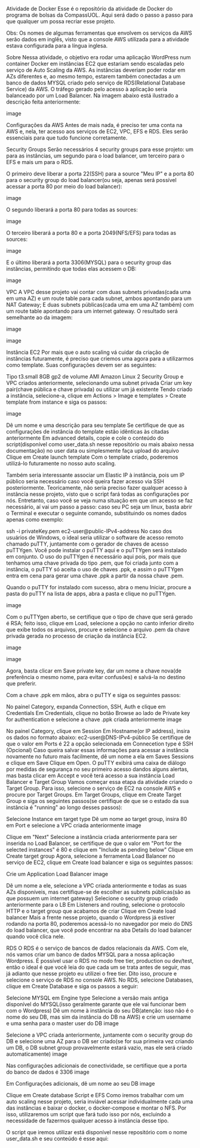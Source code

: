 Atividade de Docker
Esse é o repositório da atividade de Docker do programa de bolsas da CompassUOL. Aqui será dado o passo a passo para que qualquer um possa recriar esse projeto.

Obs: Os nomes de algumas ferramentas que envolvem os serviços da AWS serão dados em inglês, visto que a console AWS utilizada para a atividade estava configurada para a língua inglesa.

Sobre
Nessa atividade, o objetivo era rodar uma aplicação WordPress num container Docker em instâncias EC2 que estariam sendo escaladas pelo serviço de Auto Scaling da AWS. As instâncias deveriam poder rodar em AZs diferentes e, ao mesmo tempo, estarem também conectadas a um banco de dados MYSQL criado pelo serviço de RDS(Relational Database Service) da AWS. O tráfego gerado pelo acesso à aplicação seria balanceado por um Load Balancer. Na imagem abaixo está ilustrado a descrição feita anteriormente:

image

Configurações da AWS
Antes de mais nada, é preciso ter uma conta na AWS e, nela, ter acesso aos serviços de EC2, VPC, EFS e RDS. Eles serão essenciais para que tudo funcione corretamente.

Security Groups
Serão necessários 4 security groups para esse projeto: um para as instâncias, um segundo para o load balancer, um terceiro para o EFS e mais um para o RDS.

O primeiro deve liberar a porta 22(SSH) para a source "Meu IP" e a porta 80 para o security group do load balancer(ou seja, apenas será possível acessar a porta 80 por meio do load balancer):

image

O segundo liberará a porta 80 para todas as sources:

image

O terceiro liberará a porta 80 e a porta 2049(NFS/EFS) para todas as sources:

image

E o último liberará a porta 3306(MYSQL) para o security group das instâncias, permitindo que todas elas acessem o DB:

image

VPC
A VPC desse projeto vai contar com duas subnets privadas(cada uma em uma AZ) e um route table para cada subnet, ambos apontando para um NAT Gateway; E duas subnets públicas(cada uma em uma AZ também) com um route table apontando para um internet gateway. O resultado será semelhante ao da imagem:

image

image

Instância EC2
Por mais que o auto scaling vá cuidar da criação de instâncias futuramente, é preciso que criemos uma agora para a utilizarmos como template. Suas configurações devem ser as seguintes:

Tipo t3.small
8GB gp2 de volume
AMI Amazon Linux 2
Security Group e VPC criados anteriormente, selecionando uma subnet privada
Criar um key pair(chave pública e chave privada) ou utilizar um já existente
Tendo criado a instância, selecione-a, clique em Actions > Image e templates > Create template from instance e siga os passos:

image

Dê um nome e uma descrição para seu template
Se certifique de que as configurações de instância do template estão idênticas às citadas anteriormente
Em advanced details, copie e cole o conteúdo do script(disponível como user_data.sh nesse repositório ou mais abaixo nessa documentação) no user data ou simplesmente faça upload do arquivo
Clique em Create launch template
Com o template criado, poderemos utilizá-lo futuramente no nosso auto scaling.

Também seria interessante associar um Elastic IP à instância, pois um IP público seria necessário caso você queira fazer acesso via SSH posteriormente. Teoricamente, não seria preciso fazer qualquer acesso à instância nesse projeto, visto que o script fará todas as configurações por nós. Entretanto, caso você se veja numa situação em que um acesso se faz necessário, aí vai um passo a passo: caso seu PC seja um linux, basta abrir o Terminal e executar o seguinte comando, substituindo os nomes dados apenas como exemplo:

ssh -i privateKey.pem ec2-user@public-IPv4-address
No caso dos usuários de Windows, o ideal seria utilizar o software de acesso remoto chamado puTTY, juntamente com o gerador de chaves de acesso puTTYgen. Você pode instalar o puTTY aqui e o puTTYgen será instalado em conjunto. O uso do puTTYgen é necessário aqui pois, por mais que tenhamos uma chave privada do tipo .pem, que foi criada junto com a instância, o puTTY só aceita o uso de chaves .ppk, e assim o puTTYgen entra em cena para gerar uma chave .ppk a partir da nossa chave .pem.

Quando o puTTY for instalado com sucesso, abra o menu Iniciar, procure a pasta do puTTY na lista de apps, abra a pasta e clique no puTTYgen.

image

Com o puTTYgen aberto, se certifique que o tipo de chave que será gerado é RSA; feito isso, clique em Load, selecione a opção no canto inferior direito que exibe todos os arquivos, procure e selecione o arquivo .pem da chave privada gerada no processo de criação da instância EC2.

image

image

Agora, basta clicar em Save private key, dar um nome a chave nova(de preferência o mesmo nome, para evitar confusões) e salvá-la no destino que preferir.

Com a chave .ppk em mãos, abra o puTTY e siga os seguintes passos:

No painel Category, expanda Connection, SSH, Auth e clique em Credentials
Em Credentials, clique no botão Browse ao lado de Private key for authentication e selecione a chave .ppk criada anteriormente
image

No painel Category, clique em Session
Em Hostname(or IP address), insira os dados no formato abaixo:
ec2-user@DNS-IPv4-público
Se certifique de que o valor em Ports é 22 a opção selecionada em Connecetion type é SSH
(Opcional) Caso queira salvar essas informações para acessar a instância novamente no futuro mais facilmente, dê um nome a ela em Saves Sessions e clique em Save
Clique em Open. O puTTY exibirá uma caixa de diálogo por medidas de segurança no seu primeiro acesso dandos alguns alertas, mas basta clicar em Accept e você terá acesso a sua instância
Load Balancer e Target Group
Vamos começar essa etapa da atividade criando o Target Group. Para isso, selecione o serviço de EC2 na console AWS e procure por Target Groups. Em Target Groups, clique em Create Target Group e siga os seguintes passos(se certifique de que se o estado da sua instância é "running" ao longo desses passos):

Selecione Instance em target type
Dê um nome ao target group, insira 80 em Port e selecione a VPC criada anteriormente
image

Clique em "Next"
Selecione a instância criada anteriormente para ser inserida no Load Balancer, se certifique de que o valor em "Port for the selected instances" é 80 e clique em "Include as pending below"
Clique em Create target group
Agora, selecione a ferramenta Load Balancer no serviço de EC2, clique em Create load balancer e siga os seguintes passos:

Crie um Application Load Balancer
image

Dê um nome a ele, selecione a VPC criada anteriormente e todas as suas AZs disponíveis, mas certifique-se de escolher as subnets públicas(são as que possuem um internet gateway)
Selecione o security group criado anteriormente para o LB
Em Listeners and routing, selecione o protocolo HTTP e o target group que acabamos de criar
Clique em Create load balancer
Mais a frente nesse projeto, quando o Wordpress já estiver rodando na porta 80, poderemos acessá-lo no navegador por meio do DNS do load balancer, que você pode encontrar na aba Details do load balancer quando você clica nele.

RDS
O RDS é o serviço de bancos de dados relacionais da AWS. Com ele, nós vamos criar um banco de dados MYSQL para a nossa aplicação Wordpress. É possível usar o RDS no modo free tier, production ou dev/test, então o ideal é que você leia do que cada um se trata antes de seguir, mas já adianto que nesse projeto eu utilizei o free tier. Dito isso, procure e selecione o serviço de RDS no console AWS. No RDS, selecione Databases, clique em Create Database e siga os passos a seguir:

Selecione MYSQL em Engine type
Selecione a versão mais antiga disponível do MYSQL(isso geralmente garante que ele vai funcionar bem com o Wordpress)
Dê um nome à instância do seu DB(atenção: isso não é o nome do seu DB, mas sim da instância do DB na AWS) e crie um username e uma senha para o master user do DB
image

Selecione a VPC criada anteriormente, juntamente com o security group do DB e selecione uma AZ para o DB ser criado(se for sua primeira vez criando um DB, o DB subnet group provavelmente estará vazio, mas ele será criado automaticamente)
image

Nas configurações adicionais de conectividade, se certifique que a porta do banco de dados é 3306
image

Em Configurações adicionais, dê um nome ao seu DB
image

Clique em Create database
Script e EFS
Como iremos trabalhar com um auto scaling nesse projeto, seria inviável acessar individualmente cada uma das instâncias e baixar o docker, o docker-compose e montar o NFS. Por isso, utilizaremos um script que fará tudo isso por nós, excluindo a necessidade de fazermos qualquer acesso à instância desse tipo.

O script que iremos utilizar está disponível nesse repositório com o nome user_data.sh e seu conteúdo é esse aqui:

